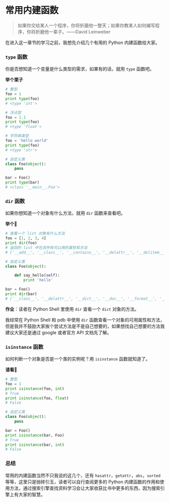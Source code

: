 # 常用内建函数

> 如果你交给某人一个程序，你将折磨他一整天；如果你教某人如何编写程序，你将折磨他一辈子。——David Leinweber

在进入这一章节的学习之前，我想先介绍几个有用的 Python 内建函数给大家。

### `type` 函数
你是否想知道一个变量是什么类型的需求，如果有的话，就用 `type` 函数吧。

**举个栗子**
``` python
# 整型
foo = 1
print type(foo)
# <type 'int'>

# 浮点型
foo = 1.1
print type(foo)
# <type 'float'>

# 字符串类型
foo = 'hello world'
print type(foo)
# <type 'str'>

# 自定义类
class Foo(object):
    pass

bar = Foo()
print type(bar)
# <class '__main__.Foo'>
```

### `dir` 函数
如果你想知道一个对象有什么方法，就用 `dir` 函数来查看吧。

**举个🌰**
``` python
# 查看一个 list 对象有什么方法
foo = [1, 2, 3, 4]
print dir(foo)
# 返回的 list 中包含所有可以用的属性和方法
# ['__add__', '__class__', '__contains__', '__delattr__', '__delitem__', '__delslice__', '__doc__', '__eq__', '__format__', '__ge__', '__getattribute__', '__getitem__', '__getslice__', '__gt__', '__hash__', '__iadd__', '__imul__', '__init__', '__iter__', '__le__', '__len__', '__lt__', '__mul__', '__ne__', '__new__', '__reduce__', '__reduce_ex__', '__repr__', '__reversed__', '__rmul__', '__setattr__', '__setitem__', '__setslice__', '__sizeof__', '__str__', '__subclasshook__', 'append', 'count', 'extend', 'index', 'insert', 'pop', 'remove', 'reverse', 'sort']

# 自定义类
class Foo(object):

    def say_hello(self):
        print 'hello'

bar = Foo()
print dir(bar)
# ['__class__', '__delattr__', '__dict__', '__doc__', '__format__', '__getattribute__', '__hash__', '__init__', '__module__', '__new__', '__reduce__', '__reduce_ex__', '__repr__', '__setattr__', '__sizeof__', '__str__', '__subclasshook__', '__weakref__', 'say_hello']
```

**作业**：读者在 Python Shell 里使用 `dir` 查看一个 `dict` 对象的方法。

我经常在 Python Shell 和 pdb 中使用 `dir` 函数查看一个对象的可用属性和方法，但是我并不鼓励大家挨个尝试方法是不是自己想要的，如果想找自己想要的方法我建议大家还是通过 google 或者官方 API 文档先了解。

### `isinstance` 函数
如何判断一个对象是否是一个类的实例呢？用 `isinstance` 函数就知道了。

**请看🌰**
``` python
# 整型
foo = 1
print isinstance(foo, int)
# True
print isinstance(foo, float)
# False

# 自定义类
class Foo(object):
    pass

bar = Foo()
print isinstance(bar, Foo)
# True
print isinstance(bar, int)
# False
```

### 总结
常用的内建函数当然不只我说的这几个，还有 `hasattr`，`getattr`，`abs`，`sorted` 等等，这里只是抛砖引玉，读者可以自行查阅更多的 Python 内建函数的作用和使用方法，通过搜索引擎查找资料学习会让大家收获比书中更多的东西，因为搜索引擎上有大家的智慧。
